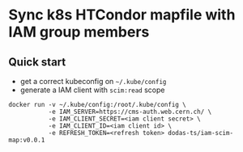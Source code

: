 # Sync k8s HTCondor mapfile with IAM group members

## Quick start

- get a correct kubeconfig on `~/.kube/config`
- generate a IAM client with `scim:read` scope

```
docker run -v ~/.kube/config:/root/.kube/config \
           -e IAM_SERVER=https://cms-auth.web.cern.ch/ \
           -e IAM_CLIENT_SECRET=<iam client secret> \
           -e IAM_CLIENT_ID=<iam client id> \
           -e REFRESH_TOKEN=<refresh token> dodas-ts/iam-scim-map:v0.0.1
```


